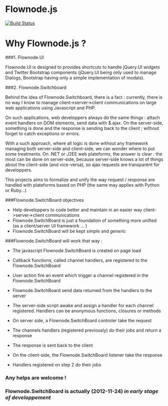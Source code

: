Flownode.js
===========

[![Build Status](https://travis-ci.org/lcallarec/SwitchBoard.png)](https://travis-ci.org/lcallarec/SwitchBoard)

Why Flownode.js ?
=================

###1. Flownode.UI

Flownode.UI is designed to provides shortcuts to handle jQuery.UI widgets and Twitter Bootstrap components (jQuery.UI being only used to manage Dialogs, Bootstrap having only a simple implementation of modals).

###2. Flownode.Switchboard

Behind the idea of Flownode.Switchboard, there is a fact : currently, there is no way I know to manage client->server->client communications on large web applications using Javascript and PHP.

On such applications, web developpers always do the same things : attach event handlers on DOM elements, send data with $.ajax. On the server-side, something is done and the response is sending back to the client ; without forget to catch exceptions or errors.

With a such approach, where all logic is done without any framework managing both server-side and client-side, we can wonder where to put some treatments. On .NET or J2EE web plateforms, the answer is clear : the most can be done on server-side, because server-side knows a lot of things about the client-side (and vice-versa), so ajax requests are transparent for developpers.

This projects aims to formalize and unify the way request / response are handled with plateforms based on PHP (the same may applies with Python or Ruby...)

###Flownode.SwitchBoard objectives

* Help developpers to code better and maintain in an easier way client->server->client communications
* Flownode.SwitchBoard is just a foundation of something more unified (as a client/server UI framework ... )
* Flownode.SwitchBoard will be kept _simple_ and _generic_

###Flownode.SwitchBoard will work that way :

* The javascript Flownode.SwitchBoard is created on page load
* Callback functions, called channel handlers, are registered to the Flownode.SwitchBoard 
* User action fire an event which trigger a channel registered in the Flownode.SwitchBoard 
* Flownode.SwitchBoard send data returned from the handlers to the server

* The server-side script awake and assign a handler for each channel registered. Handlers can be anonymous functions, closures or methods
* On server side, a Flownode.SwitchBoard controler take the request
* The channels handlers (registered previously) do their jobs and return a response
* The response is sent back to the client

* On the client-side, the Flownode.SwitchBoard listener take the response
* Handlers registered on step 2 do their jobs

### Any helps are welcome !

### Flownode.SwitchBoard  is actually (2012-11-24) *in early stage of developpement*